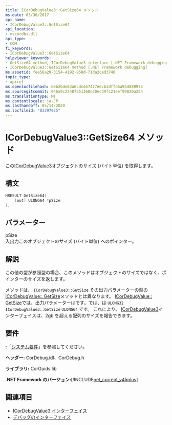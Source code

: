 ```yaml
---
title: ICorDebugValue3::GetSize64 メソッド
ms.date: 03/30/2017
api_name:
- ICorDebugValue3::GetSize64
api_location:
- mscordbi.dll
api_type:
- COM
f1_keywords:
- ICorDebugValue3::GetSize64
helpviewer_keywords:
- GetSize64 method, ICorDebugValue3 interface [.NET Framework debugging]
- ICorDebugValue3::GetSize64 method [.NET Framework debugging]
ms.assetid: fee56a29-3154-4192-958d-71da2ced3740
topic_type:
- apiref
ms.openlocfilehash: 6eb26de83a6cdce47477e6cb3dffd6a94d889975
ms.sourcegitcommit: 046a9c22487551360e20ec39fc21eef99820a254
ms.translationtype: MT
ms.contentlocale: ja-JP
ms.lasthandoff: 05/14/2020
ms.locfileid: "83397025"
---
```

# <a name="icordebugvalue3getsize64-method"></a>ICorDebugValue3::GetSize64 メソッド
この[ICorDebugValue3](icordebugvalue3-interface.md)オブジェクトのサイズ (バイト単位) を取得します。  
  
## <a name="syntax"></a>構文  
  
```cpp  
HRESULT GetSize64(  
    [out] ULONG64 *pSize  
);  
```  
  
## <a name="parameters"></a>パラメーター  
 pSize  
 入出力このオブジェクトのサイズ (バイト単位) へのポインター。  
  
## <a name="remarks"></a>解説  
 この値の型が参照型の場合、このメソッドはオブジェクトのサイズではなく、ポインターのサイズを返します。  
  
 メソッドは、 `ICorDebugValue3::GetSize` その出力パラメーターの型の[ICorDebugValue:: GetSize](icordebugvalue-getsize-method.md)メソッドとは異なります。 [ICorDebugValue:: GetSize](icordebugvalue-getsize-method.md)では、出力パラメーターはです。では、は `ULONG32` `ICorDebugValue3::GetSize` `ULONG64` です。 これにより、 [ICorDebugValue3](icordebugvalue3-interface.md)インターフェイスは、2gb を超える配列のサイズを報告できます。  
  
## <a name="requirements"></a>要件  
 **:**「[システム要件](../../get-started/system-requirements.md)」を参照してください。  
  
 **ヘッダー:** CorDebug.idl、CorDebug.h  
  
 **ライブラリ:** CorGuids.lib  
  
 **.NET Framework のバージョン:**[!INCLUDE[net_current_v45plus](../../../../includes/net-current-v45plus-md.md)]  
  
## <a name="see-also"></a>関連項目

- [ICorDebugValue3 インターフェイス](icordebugvalue3-interface.md)
- [デバッグのインターフェイス](debugging-interfaces.md)
